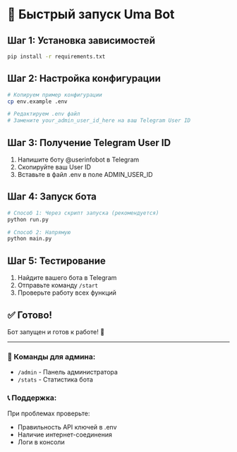 # 🚀 Быстрый запуск Uma Bot

## Шаг 1: Установка зависимостей
```bash
pip install -r requirements.txt
```

## Шаг 2: Настройка конфигурации
```bash
# Копируем пример конфигурации
cp env.example .env

# Редактируем .env файл
# Замените your_admin_user_id_here на ваш Telegram User ID
```

## Шаг 3: Получение Telegram User ID
1. Напишите боту @userinfobot в Telegram
2. Скопируйте ваш User ID
3. Вставьте в файл .env в поле ADMIN_USER_ID

## Шаг 4: Запуск бота
```bash
# Способ 1: Через скрипт запуска (рекомендуется)
python run.py

# Способ 2: Напрямую
python main.py
```

## Шаг 5: Тестирование
1. Найдите вашего бота в Telegram
2. Отправьте команду `/start`
3. Проверьте работу всех функций

## ✅ Готово!
Бот запущен и готов к работе! 🤖

---

### 🔧 Команды для админа:
- `/admin` - Панель администратора
- `/stats` - Статистика бота

### 📞 Поддержка:
При проблемах проверьте:
- Правильность API ключей в .env
- Наличие интернет-соединения
- Логи в консоли

